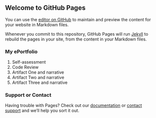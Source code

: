 ## Welcome to GitHub Pages

You can use the [editor on GitHub](https://github.com/Sinkane/Sinkane.github.io/edit/master/index.md) to maintain and preview the content for your website in Markdown files.

Whenever you commit to this repository, GitHub Pages will run [Jekyll](https://jekyllrb.com/) to rebuild the pages in your site, from the content in your Markdown files.

### My ePortfolio

1. Self-assessment
2. Code Review
3. Artifact One and narrative
4. Artifact Two and narrative
5. Artifact Three and narrative



### Support or Contact

Having trouble with Pages? Check out our [documentation](https://help.github.com/categories/github-pages-basics/) or [contact support](https://github.com/contact) and we’ll help you sort it out.
